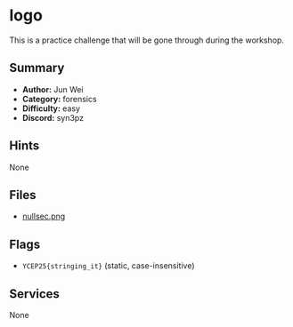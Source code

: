
# logo
This is a practice challenge that will be gone through during the workshop.


## Summary
- **Author:** Jun Wei
- **Category:** forensics
- **Difficulty:** easy
- **Discord:** syn3pz

## Hints
None

## Files
- [nullsec.png](<dist/nullsec.png>)

## Flags
- `YCEP25{stringing_it}` (static, case-insensitive)

## Services
None
